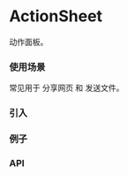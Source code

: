 # ActionSheet

动作面板。

### 使用场景

常见用于 分享网页 和 发送文件。

### 引入

### 例子

### API

<!-- TODO PopMenu组件还未做完-->